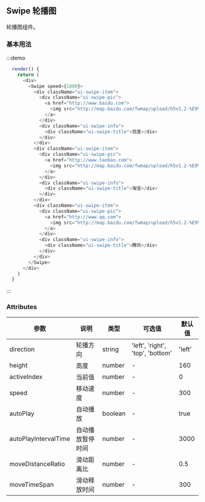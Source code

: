 ## Swipe 轮播图
轮播图组件。

### 基本用法

:::demo

```js
  render() {
    return (
      <div>
        <Swipe speed={1000}>
          <div className="ui-swipe-item">
            <div className="ui-swipe-pic">
              <a href="http://www.baidu.com">
                <img src="http://map.baidu.com/fwmap/upload/h5v1.2-%E9%A6%96%E9%A1%B5banner-%E4%BD%B3%E4%B9%90%E9%94%AD.png" />
              </a>
            </div>
            <div className="ui-swipe-info">
              <div className="ui-swipe-title">百度</div>
            </div>
          </div>
          <div className="ui-swipe-item">
            <div className="ui-swipe-pic">
              <a href="http://www.taobao.com">
                <img src="http://map.baidu.com/fwmap/upload/h5v1.2-%E9%A6%96%E9%A1%B5banner-%E8%96%AF%E7%89%87-0.png" />
              </a>
            </div>
            <div className="ui-swipe-info">
              <div className="ui-swipe-title">淘宝</div>
            </div>
          </div>
          <div className="ui-swipe-item">
            <div className="ui-swipe-pic">
              <a href="http://www.qq.com">
                <img src="http://map.baidu.com/fwmap/upload/h5v1.2-%E9%A6%96%E9%A1%B5banner-%E9%BB%84%E6%B2%B9%E8%96%AF%E7%89%87-0.png" />
              </a>
            </div>
            <div className="ui-swipe-info">
              <div className="ui-swipe-title">腾讯</div>
            </div>
          </div>
        </Swipe>
      </div>
    )
  }
```
:::


### Attributes
| 参数      | 说明    | 类型      | 可选值       | 默认值   |
|---------- |-------- |---------- |-------------  |-------- |
| direction     | 轮播方向   | string |   'left', 'right', 'top', 'bottom'   |    'left'    |
| height   | 高度 | number |   -   |    160   |
| activeIndex  | 当前值 | number |   -   |    0   |
| speed  | 移动速度 | number |   -   |    300   |
| autoPlay  | 自动播放 | boolean |   -   |    true   |
| autoPlayIntervalTime  | 自动播放暂停时间 | number |   -   |    3000   |
| moveDistanceRatio  | 滑动距离比 | number |   -   |   0.5   |
| moveTimeSpan  | 滑动释放时间 | number |   -   |   300   |








